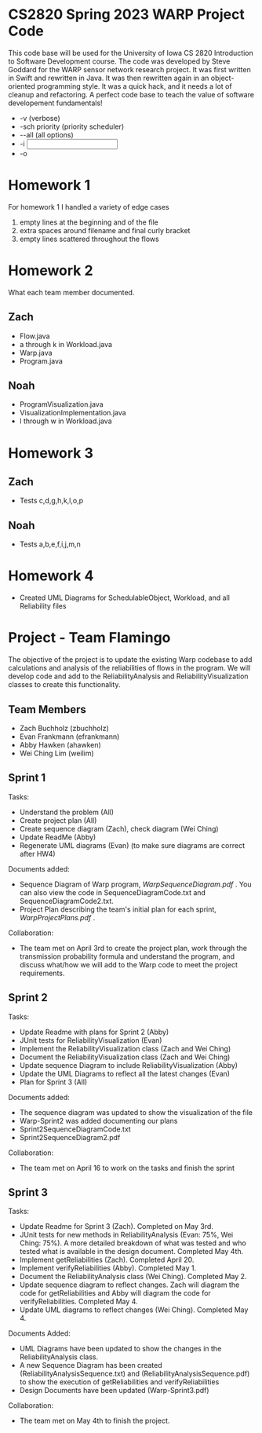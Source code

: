 # CS2820 Spring 2023 WARP Project Code
This code base will be used for the University of Iowa CS 2820 Introduction to Software
Development course. The code was developed by Steve Goddard for the WARP sensor network 
research project. It was first written in Swift and rewritten in Java. It was then 
rewritten again in an object-oriented programming style. It was a quick
hack, and it needs a lot of cleanup and refactoring. A perfect code base to teach
the value of software developement fundamentals!
<br>

* -v (verbose)
* -sch priority (priority scheduler)
* --all (all options)
* -i <input file>
* -o <output folder>

# Homework 1

For homework 1 I handled a variety of edge cases

1. empty lines at the beginning and of the file
2. extra spaces around filename and final curly bracket
3. empty lines scattered throughout the flows

# Homework 2

What each team member documented.

## Zach

* Flow.java
* a through k in Workload.java
* Warp.java
* Program.java

## Noah

* ProgramVisualization.java
* VisualizationImplementation.java
* l through w in Workload.java

# Homework 3

## Zach

* Tests c,d,g,h,k,l,o,p

## Noah

* Tests a,b,e,f,i,j,m,n

# Homework 4

* Created UML Diagrams for SchedulableObject, Workload, and all Reliability files

# Project - Team Flamingo
The objective of the project is to update the existing Warp codebase to add calculations and analysis of the reliabilities of flows in the program. We will develop code and add to the ReliabilityAnalysis and ReliabilityVisualization classes to create this functionality.

## Team Members
* Zach Buchholz (zbuchholz)
* Evan Frankmann (efrankmann)
* Abby Hawken (ahawken)
* Wei Ching Lim (weilim)

## Sprint 1
Tasks:
* Understand the problem (All)
* Create project plan (All)
* Create sequence diagram (Zach), check diagram (Wei Ching)
* Update ReadMe (Abby)
* Regenerate UML diagrams (Evan) (to make sure diagrams are correct after HW4)

Documents added: 
* Sequence Diagram of Warp program,  _WarpSequenceDiagram.pdf_ . You can also view the code in SequenceDiagramCode.txt and SequenceDiagramCode2.txt.
* Project Plan describing the team's initial plan for each sprint,  _WarpProjectPlans.pdf_ .

Collaboration:
* The team met on April 3rd to create the project plan, work through the transmission probability formula and understand the program, and discuss what/how we will add to the Warp code to meet the project requirements.

## Sprint 2
Tasks: 
* Update Readme with plans for Sprint 2 (Abby)
* JUnit tests for ReliabilityVisualization (Evan)
* Implement the ReliabilityVisualization class (Zach and Wei Ching)
* Document the ReliabilityVisualization class (Zach and Wei Ching)
* Update sequence Diagram to include ReliabilityVisualization (Abby)
* Update the UML Diagrams to reflect all the latest changes (Evan) 
* Plan for Sprint 3 (All)

Documents added:
* The sequence diagram was updated to show the visualization of the file
* Warp-Sprint2 was added documenting our plans
* Sprint2SequenceDiagramCode.txt
* Sprint2SequenceDiagram2.pdf

Collaboration:
* The team met on April 16 to work on the tasks and finish the sprint

## Sprint 3
Tasks:
* Update Readme for Sprint 3 (Zach). Completed on May 3rd.
* JUnit tests for new methods in ReliabilityAnalysis (Evan: 75%, Wei Ching: 75%). A more detailed breakdown of what was tested and who tested what is available in the design document. Completed May 4th.
* Implement getReliabilities (Zach). Completed April 20.
* Implement verifyReliabilities (Abby). Completed May 1.
* Document the ReliabilityAnalysis class (Wei Ching). Completed May 2.
* Update sequence diagram to reflect changes. Zach will diagram the code for getReliabilities and Abby will diagram the code for verifyReliabilities. Completed May 4.
* Update UML diagrams to reflect changes (Wei Ching). Completed May 4.

Documents Added:
* UML Diagrams have been updated to show the changes in the ReliabilityAnalysis class.
* A new Sequence Diagram has been created (ReliabilityAnalysisSequence.txt) and (ReliabilityAnalysisSequence.pdf) to show the execution of getReliabilities and verifyReliabilities
* Design Documents have been updated (Warp-Sprint3.pdf)

Collaboration:
* The team met on May 4th to finish the project.



